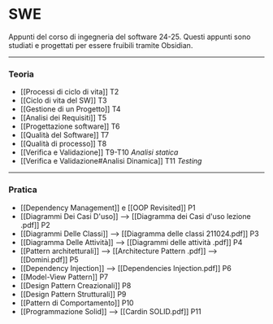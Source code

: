 # SWE
Appunti del corso di ingegneria del software 24-25.
Questi appunti sono studiati e progettati per essere fruibili tramite Obsidian.

---
### Teoria
- [[Processi di ciclo di vita]] T2
- [[Ciclo di vita del SW]] T3
- [[Gestione di un Progetto]] T4
- [[Analisi dei Requisiti]] T5
- [[Progettazione software]] T6
- [[Qualità del Software]] T7
- [[Qualità di processo]] T8
- [[Verifica e Validazione]] T9-T10 *Analisi statica*
- [[Verifica e Validazione#Analisi Dinamica]] T11 *Testing*

----
### Pratica
- [[Dependency Management]] e [[OOP Revisited]] P1
- [[Diagrammi Dei Casi D'uso]] --> [[Diagramma dei Casi d'uso lezione .pdf]] P2
- [[Diagrammi Delle Classi]] --> [[Diagramma delle classi 211024.pdf]] P3
- [[Diagramma Delle Attività]] --> [[Diagrammi delle attività .pdf]] P4
- [[Pattern architetturali]] --> [[Architecture Pattern .pdf]] --> [[Domini.pdf]] P5
- [[Dependency Injection]] --> [[Dependencies Injection.pdf]] P6
- [[Model-View Pattern]] P7
- [[Design Pattern Creazionali]] P8
- [[Design Pattern Strutturali]] P9
- [[Pattern di Comportamento]] P10
- [[Programmazione Solid]] --> [[Cardin SOLID.pdf]] P11
